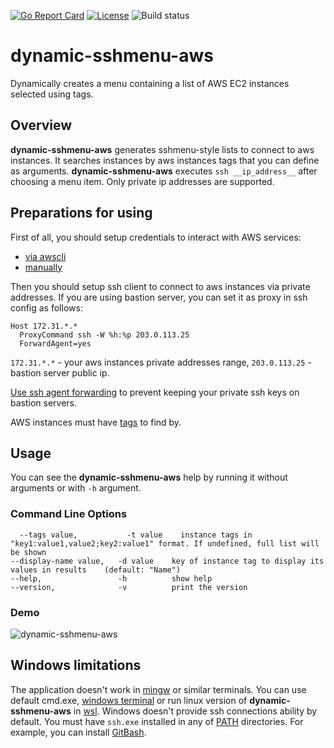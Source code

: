 [![Go Report Card](https://goreportcard.com/badge/github.com/LuciferInLove/dynamic-sshmenu-aws)](https://goreportcard.com/report/github.com/LuciferInLove/dynamic-sshmenu-aws)
[![License](https://img.shields.io/badge/license-MIT-red.svg)](./LICENSE.md)
![Build status](https://github.com/LuciferInLove/dynamic-sshmenu-aws/workflows/Build/badge.svg)

# dynamic-sshmenu-aws

Dynamically creates a menu containing a list of AWS EC2 instances selected using tags.

## Overview

**dynamic-sshmenu-aws** generates sshmenu-style lists to connect to aws instances. It searches instances by aws instances tags that you can define as arguments. **dynamic-sshmenu-aws** executes `ssh __ip_address__` after choosing a menu item. Only private ip addresses are supported.

## Preparations for using

First of all, you should setup credentials to interact with AWS services:
* [via awscli](https://docs.aws.amazon.com/cli/latest/userguide/cli-chap-welcome.html)
* [manually](https://docs.aws.amazon.com/sdk-for-go/v1/developer-guide/configuring-sdk.html#specifying-credentials)

Then you should setup ssh client to connect to aws instances via private addresses. If you are using bastion server, you can set it as proxy in ssh config as follows:

```
Host 172.31.*.*
  ProxyCommand ssh -W %h:%p 203.0.113.25
  ForwardAgent=yes
```

`172.31.*.*` - your aws instances private addresses range, `203.0.113.25` - bastion server public ip.

[Use ssh agent forwarding](https://developer.github.com/v3/guides/using-ssh-agent-forwarding/) to prevent keeping your private ssh keys on bastion servers.

AWS instances must have [tags](https://docs.aws.amazon.com/AWSEC2/latest/UserGuide/Using_Tags.html) to find by.

## Usage

You can see the **dynamic-sshmenu-aws** help by running it without arguments or with `-h` argument.

### Command Line Options

	  --tags value,           -t value    instance tags in "key1:value1,value2;key2:value1" format. If undefined, full list will be shown
    --display-name value,   -d value    key of instance tag to display its values in results    (default: "Name")
    --help,                 -h          show help
    --version,              -v          print the version

### Demo

![dynamic-sshmenu-aws](https://user-images.githubusercontent.com/34190954/87670302-2d67c600-c778-11ea-9bbd-89f72203c672.gif)

## Windows limitations

The application doesn't work in [mingw](http://www.mingw.org/) or similar terminals. You can use default cmd.exe, [windows terminal](https://github.com/microsoft/terminal) or run linux version of **dynamic-sshmenu-aws** in [wsl](https://docs.microsoft.com/en/windows/wsl/install-win10). Windows doesn't provide ssh connections ability by default. You must have `ssh.exe` installed in any of [PATH](https://docs.microsoft.com/en-us/windows/win32/shell/user-environment-variables) directories. For example, you can install [GitBash](https://gitforwindows.org/).
